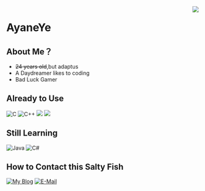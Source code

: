 <img align="right" src="https://github-readme-stats.vercel.app/api?username=AyaneYe&show_icons=true&count_private=true&icon_color=A8B0DB&title_color=A8B0DB" />

# AyaneYe
## About Me？
- ~~24 years old~~,but adaptus
- A Daydreamer likes to coding
- Bad Luck Gamer

## Already to Use
![C](https://img.shields.io/badge/-C-FAF0E6?style=flat-square&logo=C&logoColor=FFF)
![C++](https://img.shields.io/badge/-C%2b%2b-87CEEB?style=flat-square&logo=C%2b%2b&logoColor=fff)
![](https://img.shields.io/badge/-HTML5-e34f26?style=flat-square&logo=HTML5&logoColor=fff)
![](https://img.shields.io/badge/-CSS3-359CD6?style=flat-square&logo=CSS3&logoColor=fff)
## Still Learning
![Java](https://img.shields.io/badge/-Java-F08080?style=flat-square&logo=Java&logoColor=fff)
![C#](https://img.shields.io/badge/C%23-%23239120.svg?style=flat-square&logo=c-sharp&logoColor=fff)
## How to Contact this Salty Fish
[![My Blog](https://img.shields.io/badge/-AyaneYe-6495ED?style=flat-square&logo=Bloglovin&logoColor=fff)](https://ayaneye.top)
[![E-Mail](https://img.shields.io/badge/-charlottestar@qq.com-7B68EE?style=flat-square&logo=mail.ru&logoColor=white)](mailto:charlottestar@qq.com)

